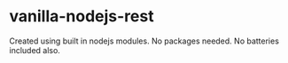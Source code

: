 # vanilla-nodejs-rest

Created using built in nodejs modules. No packages needed. No batteries included also.
